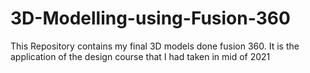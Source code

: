 # 3D-Modelling-using-Fusion-360
This Repository contains my final 3D models done fusion 360. It is the application of the design course that I had taken in mid of 2021
